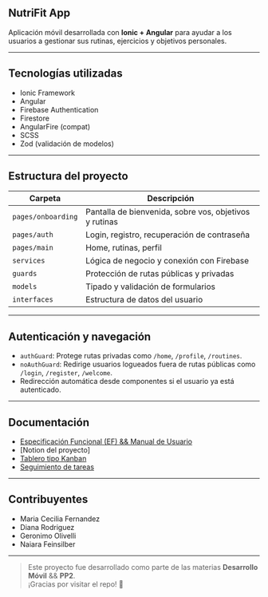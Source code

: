 ## NutriFit App

Aplicación móvil desarrollada con **Ionic + Angular** para ayudar a los usuarios a gestionar sus rutinas, ejercicios y objetivos personales.

---

## Tecnologías utilizadas

- Ionic Framework
- Angular
- Firebase Authentication
- Firestore
- AngularFire (compat)
- SCSS
- Zod (validación de modelos)

---

## Estructura del proyecto

| Carpeta | Descripción |
|--------|-------------|
| `pages/onboarding` | Pantalla de bienvenida, sobre vos, objetivos y rutinas |
| `pages/auth` | Login, registro, recuperación de contraseña |
| `pages/main` | Home, rutinas, perfil |
| `services` | Lógica de negocio y conexión con Firebase |
| `guards` | Protección de rutas públicas y privadas |
| `models` | Tipado y validación de formularios |
| `interfaces` | Estructura de datos del usuario |

---

## Autenticación y navegación

- `authGuard`: Protege rutas privadas como `/home`, `/profile`, `/routines`.
- `noAuthGuard`: Redirige usuarios logueados fuera de rutas públicas como `/login`, `/register`, `/welcome`.
- Redirección automática desde componentes si el usuario ya está autenticado.

---

## Documentación

- [Especificación Funcional (EF) && Manual de Usuario](https://drive.google.com/drive/folders/10-oEw0xkYUBimuLQgGaJLV9i0FtZl1A5?usp=sharing)
- [Notion del proyecto]
- [Tablero tipo Kanban](https://www.notion.so/26cf7be4b45780e1b64ef9e8926a4fb1?v=280f7be4b457805bbf4e000c8f3d6ea8&source=copy_link)
- [Seguimiento de tareas](https://www.notion.so/284f7be4b4578028bc6fc4cd4130a029?v=280f7be4b457805bbf4e000c8f3d6ea8&source=copy_link)

---

## Contribuyentes

- Maria Cecilia Fernandez
- Diana Rodriguez
- Geronimo Olivelli
- Naiara Feinsilber

---

> Este proyecto fue desarrollado como parte de las materias **Desarrollo Móvil** && **PP2**.  
> ¡Gracias por visitar el repo! 💚
